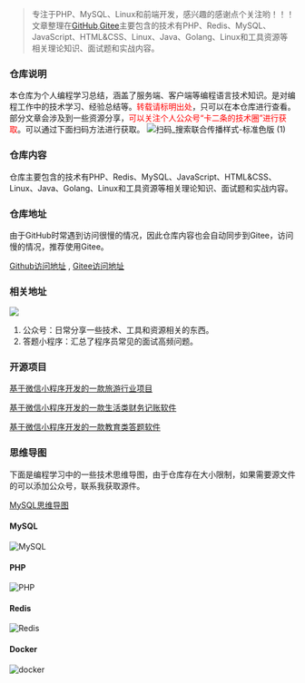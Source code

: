 > 专注于PHP、MySQL、Linux和前端开发，感兴趣的感谢点个关注哟！！！文章整理在[GitHub](https://github.com/bruceqiq/code_study),[Gitee](https://gitee.com/bruce_qiq/code_study)主要包含的技术有PHP、Redis、MySQL、JavaScript、HTML&CSS、Linux、Java、Golang、Linux和工具资源等相关理论知识、面试题和实战内容。

### 仓库说明

本仓库为个人编程学习总结，涵盖了服务端、客户端等编程语言技术知识。是对编程工作中的技术学习、经验总结等。<font color='red'>转载请标明出处</font>，只可以在本仓库进行查看。部分文章会涉及到一些资源分享，<font color='red'>可以关注个人公众号“卡二条的技术圈”进行获取</font>。可以通过下面扫码方法进行获取。
![扫码_搜索联合传播样式-标准色版 (1)](https://gitee.com/bruce_qiq/picture/raw/master/2021-4-17/1618652349624-%E6%89%AB%E7%A0%81_%E6%90%9C%E7%B4%A2%E8%81%94%E5%90%88%E4%BC%A0%E6%92%AD%E6%A0%B7%E5%BC%8F-%E6%A0%87%E5%87%86%E8%89%B2%E7%89%88%20(1).png)
### 仓库内容

仓库主要包含的技术有PHP、Redis、MySQL、JavaScript、HTML&CSS、Linux、Java、Golang、Linux和工具资源等相关理论知识、面试题和实战内容。

### 仓库地址

由于GitHub时常遇到访问很慢的情况，因此仓库内容也会自动同步到Gitee，访问慢的情况，推荐使用Gitee。

[Github访问地址](https://github.com/bruceqiq/code_study) , [Gitee访问地址](https://gitee.com/bruce_qiq/code_study)
### 相关地址

![](https://s3.bmp.ovh/imgs/2022/05/04/6f8bab34b97fa47e.jpeg)

1. 公众号：日常分享一些技术、工具和资源相关的东西。
2. 答题小程序：汇总了程序员常见的面试高频问题。
### 开源项目

[基于微信小程序开发的一款旅游行业项目](https://gitee.com/bruce_qiq/travel_manage)

[基于微信小程序开发的一款生活类财务记账软件](https://github.com/bruceqiq/tools)

[基于微信小程序开发的一款教育类答题软件](https://github.com/bruceqiq/cloud_exam)
### 思维导图

下面是编程学习中的一些技术思维导图，由于仓库存在大小限制，如果需要源文件的可以添加公众号，联系我获取源件。

[MySQL思维导图](https://www.processon.com/view/link/627264397d9c0807283c0bec)

#### MySQL
![MySQL](https://gitee.com/bruce_qiq/picture/raw/master/2021-8-15/1629035885274-MySQL.png)

#### PHP
![PHP](https://gitee.com/bruce_qiq/picture/raw/master/2021-8-15/1629035894952-PHP.png)

#### Redis
![Redis](https://gitee.com/bruce_qiq/picture/raw/master/2021-8-15/1629035875200-Redis.png)

#### Docker
![docker](https://gitee.com/bruce_qiq/picture/raw/master/2021-8-15/1629035904998-docker.png)

